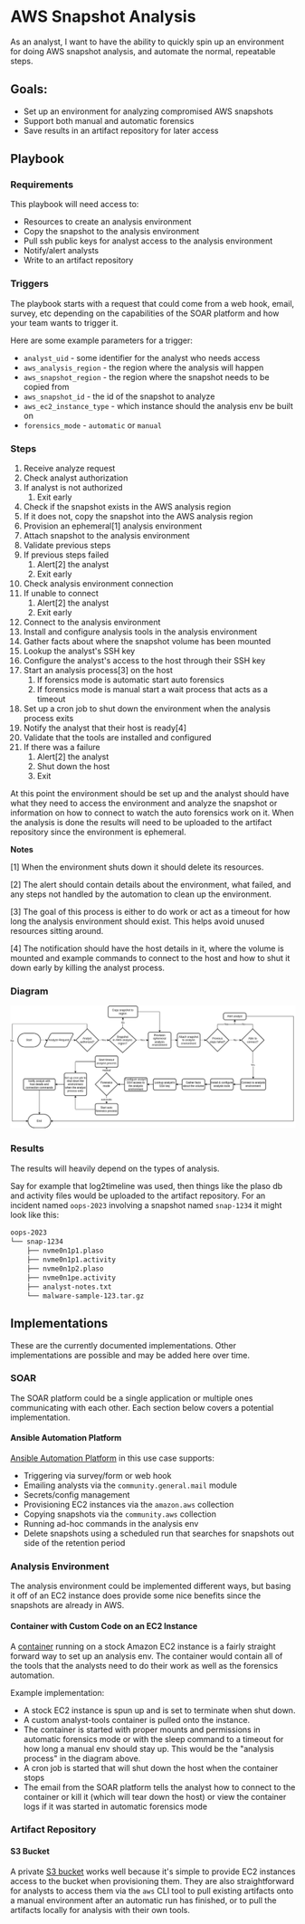 # AWS Snapshot Analysis

As an analyst, I want to have the ability to quickly spin up an environment for
doing AWS snapshot analysis, and automate the normal, repeatable steps.

## Goals:

* Set up an environment for analyzing compromised AWS snapshots
* Support both manual and automatic forensics
* Save results in an artifact repository for later access

## Playbook

### Requirements

This playbook will need access to:

* Resources to create an analysis environment
* Copy the snapshot to the analysis environment
* Pull ssh public keys for analyst access to the analysis environment
* Notify/alert analysts
* Write to an artifact repository

### Triggers

The playbook starts with a request that could come from a web hook, email,
survey, etc depending on the capabilities of the SOAR platform and how your
team wants to trigger it.

Here are some example parameters for a trigger:

* `analyst_uid` - some identifier for the analyst who needs access
* `aws_analysis_region` - the region where the analysis will happen
* `aws_snapshot_region` - the region where the snapshot needs to be copied from
* `aws_snapshot_id` - the id of the snapshot to analyze
* `aws_ec2_instance_type` - which instance should the analysis env be built on
* `forensics_mode` - `automatic` or `manual`

### Steps

1. Receive analyze request
1. Check analyst authorization
1. If analyst is not authorized
    1. Exit early
1. Check if the snapshot exists in the AWS analysis region
1. If it does not, copy the snapshot into the AWS analysis region
1. Provision an ephemeral[1] analysis environment
1. Attach snapshot to the analysis environment
1. Validate previous steps
1. If previous steps failed
    1. Alert[2] the analyst
    1. Exit early
1. Check analysis environment connection
1. If unable to connect
    1. Alert[2] the analyst
    1. Exit early
1. Connect to the analysis environment
1. Install and configure analysis tools in the analysis environment
1. Gather facts about where the snapshot volume has been mounted
1. Lookup the analyst's SSH key
1. Configure the analyst's access to the host through their SSH key
1. Start an analysis process[3] on the host
    1. If forensics mode is automatic start auto forensics
    1. If forensics mode is manual start a wait process that acts as a timeout
1. Set up a cron job to shut down the environment when the analysis process
   exits
1. Notify the analyst that their host is ready[4]
1. Validate that the tools are installed and configured
1. If there was a failure
    1. Alert[2] the analyst
    1. Shut down the host
    1. Exit

At this point the environment should be set up and the analyst should have what
they need to access the environment and analyze the snapshot or information on
how to connect to watch the auto forensics work on it. When the analysis is done
the results will need to be uploaded to the artifact repository since the
environment is ephemeral.

**Notes**

[1] When the environment shuts down it should delete its resources.

[2] The alert should contain details about the environment, what failed, and
    any steps not handled by the automation to clean up the environment.

[3] The goal of this process is either to do work or act as a timeout for how
    long the analysis environment should exist. This helps avoid unused
    resources sitting around.

[4] The notification should have the host details in it, where the volume is
    mounted and example commands to connect to the host and how to shut it down
    early by killing the analyst process.

### Diagram

![AWS Snapshot Analysis Diagram](./diagram.png)

### Results

The results will heavily depend on the types of analysis.

Say for example that log2timeline was used, then things like the plaso db and
activity files would be uploaded to the artifact repository. For an incident
named `oops-2023` involving a snapshot named `snap-1234` it might look
like this:

```
oops-2023
└── snap-1234
    ├── nvme0n1p1.plaso
    ├── nvme0n1p1.activity
    ├── nvme0n1p2.plaso
    ├── nvme0n1pe.activity
    ├── analyst-notes.txt
    └── malware-sample-123.tar.gz
```

## Implementations

These are the currently documented implementations. Other implementations are
possible and may be added here over time.

### SOAR

The SOAR platform could be a single application or multiple ones communicating
with each other. Each section below covers a potential implementation.

#### Ansible Automation Platform

[Ansible Automation Platform](../../tools/ansible-automation-platform) in this
use case supports:

* Triggering via survey/form or web hook
* Emailing analysts via the `community.general.mail` module
* Secrets/config management
* Provisioning EC2 instances via the `amazon.aws` collection
* Copying snapshots via the `community.aws` collection
* Running ad-hoc commands in the analysis env
* Delete snapshots using a scheduled run that searches for snapshots out side
  of the retention period

### Analysis Environment

The analysis environment could be implemented different ways, but basing it
off of an EC2 instance does provide some nice benefits since the snapshots
are already in AWS.

#### Container with Custom Code on an EC2 Instance

A [container](../../tools/containers) running on a stock Amazon EC2 instance is
a fairly straight forward way to set up an analysis env. The container would
contain all of the tools that the analysts need to do their work as well as the
forensics automation.

Example implementation:

* A stock EC2 instance is spun up and is set to terminate when shut down.
* A custom analyst-tools container is pulled onto the instance.
* The container is started with proper mounts and permissions in automatic
  forensics mode or with the sleep command to a timeout for how long a manual
  env should stay up. This would be the "analysis process" in the diagram
  above.
* A cron job is started that will shut down the host when the container stops
* The email from the SOAR platform tells the analyst how to connect to the
  container or kill it (which will tear down the host) or view the container
  logs if it was started in automatic forensics mode

### Artifact Repository

#### S3 Bucket

A private [S3 bucket](../../tools/amazon-s3) works well because it's simple to
provide EC2 instances access to the bucket when provisioning them. They are
also straightforward for analysts to access them via the `aws` CLI tool to pull
existing artifacts onto a manual environment after an automatic run has
finished, or to pull the artifacts locally for analysis with their own tools.
